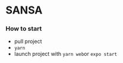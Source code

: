 # SANSA

### How to start
- pull project
- ```yarn```
- launch project with ```yarn web```or ```expo start```

